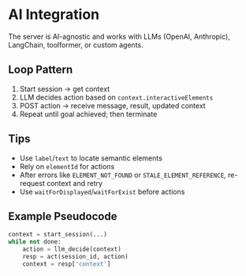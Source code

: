 # AI Integration

The server is AI-agnostic and works with LLMs (OpenAI, Anthropic), LangChain, toolformer, or custom agents.

## Loop Pattern
1. Start session → get context
2. LLM decides action based on `context.interactiveElements`
3. POST action → receive message, result, updated context
4. Repeat until goal achieved; then terminate

## Tips
- Use `label`/`text` to locate semantic elements
- Rely on `elementId` for actions
- After errors like `ELEMENT_NOT_FOUND` or `STALE_ELEMENT_REFERENCE`, re-request context and retry
- Use `waitForDisplayed`/`waitForExist` before actions

## Example Pseudocode
```python
context = start_session(...)
while not done:
    action = llm_decide(context)
    resp = act(session_id, action)
    context = resp['context']
```
